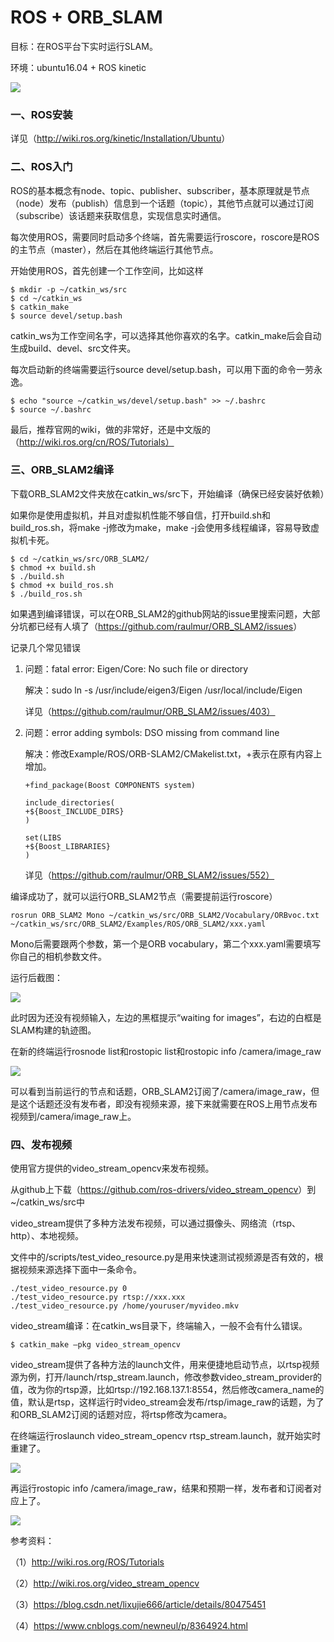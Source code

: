 # ROS + ORB_SLAM

目标：在ROS平台下实时运行SLAM。

环境：ubuntu16.04 + ROS kinetic

![](https://github.com/hxiaoxi/SLAM/blob/master/image/1.png)

### 一、ROS安装

详见（<http://wiki.ros.org/kinetic/Installation/Ubuntu>）

 

### 二、ROS入门

ROS的基本概念有node、topic、publisher、subscriber，基本原理就是节点（node）发布（publish）信息到一个话题（topic），其他节点就可以通过订阅（subscribe）该话题来获取信息，实现信息实时通信。

每次使用ROS，需要同时启动多个终端，首先需要运行roscore，roscore是ROS的主节点（master），然后在其他终端运行其他节点。

 

开始使用ROS，首先创建一个工作空间，比如这样

```
$ mkdir -p ~/catkin_ws/src
$ cd ~/catkin_ws
$ catkin_make
$ source devel/setup.bash
```

catkin_ws为工作空间名字，可以选择其他你喜欢的名字。catkin_make后会自动生成build、devel、src文件夹。

 

每次启动新的终端需要运行source devel/setup.bash，可以用下面的命令一劳永逸。

```
$ echo "source ~/catkin_ws/devel/setup.bash" >> ~/.bashrc
$ source ~/.bashrc
```



最后，推荐官网的wiki，做的非常好，还是中文版的（http://wiki.ros.org/cn/ROS/Tutorials）



### 三、ORB_SLAM2编译

下载ORB_SLAM2文件夹放在catkin_ws/src下，开始编译（确保已经安装好依赖）

如果你是使用虚拟机，并且对虚拟机性能不够自信，打开build.sh和build_ros.sh，将make -j修改为make，make -j会使用多线程编译，容易导致虚拟机卡死。

```
$ cd ~/catkin_ws/src/ORB_SLAM2/
$ chmod +x build.sh
$ ./build.sh
$ chmod +x build_ros.sh
$ ./build_ros.sh
```

如果遇到编译错误，可以在ORB_SLAM2的github网站的issue里搜索问题，大部分坑都已经有人填了（<https://github.com/raulmur/ORB_SLAM2/issues>）

记录几个常见错误

1. 问题：fatal error: Eigen/Core: No such file or directory

   解决：sudo ln -s /usr/include/eigen3/Eigen /usr/local/include/Eigen

   详见（https://github.com/raulmur/ORB_SLAM2/issues/403）


2. 问题：error adding symbols: DSO missing from command line

   解决：修改Example/ROS/ORB-SLAM2/CMakelist.txt，+表示在原有内容上增加。

   ```
   +find_package(Boost COMPONENTS system)
   
   include_directories(
   +${Boost_INCLUDE_DIRS}
   )
   
   set(LIBS
   +${Boost_LIBRARIES}
   )
   ```

   详见（https://github.com/raulmur/ORB_SLAM2/issues/552）

 

编译成功了，就可以运行ORB_SLAM2节点（需要提前运行roscore）

```
rosrun ORB_SLAM2 Mono ~/catkin_ws/src/ORB_SLAM2/Vocabulary/ORBvoc.txt ~/catkin_ws/src/ORB_SLAM2/Examples/ROS/ORB_SLAM2/xxx.yaml
```

Mono后需要跟两个参数，第一个是ORB vocabulary，第二个xxx.yaml需要填写你自己的相机参数文件。

 

运行后截图：

![](file:///C:/Users/hxx13/AppData/Local/Temp/msohtmlclip1/01/clip_image001.png)

此时因为还没有视频输入，左边的黑框提示“waiting for images”，右边的白框是SLAM构建的轨迹图。



在新的终端运行rosnode list和rostopic list和rostopic info /camera/image_raw

![](file:///C:/Users/hxx13/AppData/Local/Temp/msohtmlclip1/01/clip_image002.png)

可以看到当前运行的节点和话题，ORB_SLAM2订阅了/camera/image_raw，但是这个话题还没有发布者，即没有视频来源，接下来就需要在ROS上用节点发布视频到/camera/image_raw上。



### 四、发布视频

使用官方提供的video_stream_opencv来发布视频。

从github上下载（<https://github.com/ros-drivers/video_stream_opencv>）到~/catkin_ws/src中

video_stream提供了多种方法发布视频，可以通过摄像头、网络流（rtsp、http）、本地视频。

文件中的/scripts/test_video_resource.py是用来快速测试视频源是否有效的，根据视频来源选择下面中一条命令。

```
./test_video_resource.py 0
./test_video_resource.py rtsp://xxx.xxx
./test_video_resource.py /home/youruser/myvideo.mkv
```



video_stream编译：在catkin_ws目录下，终端输入，一般不会有什么错误。

```
$ catkin_make –pkg video_stream_opencv
```

video_stream提供了各种方法的launch文件，用来便捷地启动节点，以rtsp视频源为例，打开/launch/rtsp_stream.launch，修改参数video_stream_provider的值，改为你的rtsp源，比如rtsp://192.168.137.1:8554，然后修改camera_name的值，默认是rtsp，这样运行时video_stream会发布/rtsp/image_raw的话题，为了和ORB_SLAM2订阅的话题对应，将rtsp修改为camera。

 

在终端运行roslaunch video_stream_opencv rtsp_stream.launch，就开始实时重建了。

![](file:///C:/Users/hxx13/AppData/Local/Temp/msohtmlclip1/01/clip_image003.png)

 

 

再运行rostopic info /camera/image_raw，结果和预期一样，发布者和订阅者对应上了。

![](file:///C:/Users/hxx13/AppData/Local/Temp/msohtmlclip1/01/clip_image004.png)

 

参考资料：

（1）<http://wiki.ros.org/ROS/Tutorials>

（2）<http://wiki.ros.org/video_stream_opencv>

（3）<https://blog.csdn.net/lixujie666/article/details/80475451>

（4）<https://www.cnblogs.com/newneul/p/8364924.html>

 

 
